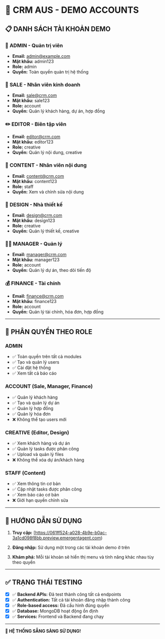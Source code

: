 # 🔐 CRM AUS - DEMO ACCOUNTS

## 📋 DANH SÁCH TÀI KHOẢN DEMO

### 👑 **ADMIN - Quản trị viên**
- **Email:** admin@example.com
- **Mật khẩu:** admin123
- **Role:** admin
- **Quyền:** Toàn quyền quản trị hệ thống

### 💼 **SALE - Nhân viên kinh doanh**
- **Email:** sale@crm.com
- **Mật khẩu:** sale123
- **Role:** account
- **Quyền:** Quản lý khách hàng, dự án, hợp đồng

### ✏️ **EDITOR - Biên tập viên**
- **Email:** editor@crm.com
- **Mật khẩu:** editor123
- **Role:** creative
- **Quyền:** Quản lý nội dung, creative

### 📝 **CONTENT - Nhân viên nội dung**
- **Email:** content@crm.com
- **Mật khẩu:** content123
- **Role:** staff
- **Quyền:** Xem và chỉnh sửa nội dung

### 🎨 **DESIGN - Nhà thiết kế**
- **Email:** design@crm.com
- **Mật khẩu:** design123
- **Role:** creative
- **Quyền:** Quản lý thiết kế, creative

### 👨‍💼 **MANAGER - Quản lý**
- **Email:** manager@crm.com
- **Mật khẩu:** manager123
- **Role:** account
- **Quyền:** Quản lý dự án, theo dõi tiến độ

### 💰 **FINANCE - Tài chính**
- **Email:** finance@crm.com
- **Mật khẩu:** finance123
- **Role:** account
- **Quyền:** Quản lý tài chính, hóa đơn, hợp đồng

---

## 🎯 PHÂN QUYỀN THEO ROLE

### **ADMIN** 
- ✅ Toàn quyền trên tất cả modules
- ✅ Tạo và quản lý users
- ✅ Cài đặt hệ thống
- ✅ Xem tất cả báo cáo

### **ACCOUNT** (Sale, Manager, Finance)
- ✅ Quản lý khách hàng
- ✅ Tạo và quản lý dự án  
- ✅ Quản lý hợp đồng
- ✅ Quản lý hóa đơn
- ❌ Không thể tạo users mới

### **CREATIVE** (Editor, Design)
- ✅ Xem khách hàng và dự án
- ✅ Quản lý tasks được phân công
- ✅ Upload và quản lý files
- ❌ Không thể xóa dự án/khách hàng

### **STAFF** (Content)
- ✅ Xem thông tin cơ bản
- ✅ Cập nhật tasks được phân công
- ✅ Xem báo cáo cơ bản
- ❌ Giới hạn quyền chỉnh sửa

---

## 🚀 HƯỚNG DẪN SỬ DỤNG

1. **Truy cập:** [https://061ff524-a028-4b9e-b0ac-3a1cd098f8bb.preview.emergentagent.com)

2. **Đăng nhập:** Sử dụng một trong các tài khoản demo ở trên

3. **Khám phá:** Mỗi tài khoản sẽ hiển thị menu và tính năng khác nhau tùy theo quyền

---

## ✅ TRẠNG THÁI TESTING

- [x] ✅ **Backend APIs:** Đã test thành công tất cả endpoints
- [x] ✅ **Authentication:** Tất cả tài khoản đăng nhập thành công
- [x] ✅ **Role-based access:** Đã cấu hình đúng quyền
- [x] ✅ **Database:** MongoDB hoạt động ổn định
- [x] ✅ **Services:** Frontend và Backend đang chạy

---

**🎉 HỆ THỐNG SẴNG SÀNG SỬ DỤNG!**